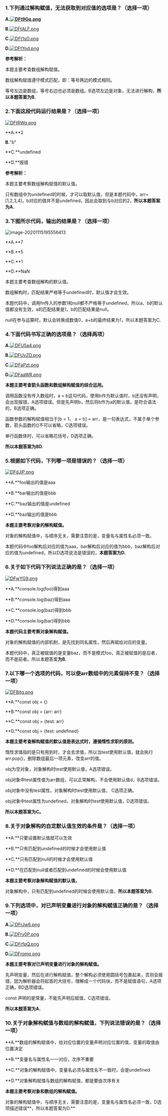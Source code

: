 ### 1.下列通过解构赋值，无法获取到对应值的选项是？（选择一项）

**A.[![DFt9Gq.png](https://s3.ax1x.com/2020/11/15/DFt9Gq.png)](https://imgchr.com/i/DFt9Gq)**

**B.**[![DFtALF.png](https://s3.ax1x.com/2020/11/15/DFtALF.png)](https://imgchr.com/i/DFtALF)

**C.**[![DFt1sO.png](https://s3.ax1x.com/2020/11/15/DFt1sO.png)](https://imgchr.com/i/DFt1sO)

**D.**[![DFtYod.png](https://s3.ax1x.com/2020/11/15/DFtYod.png)](https://imgchr.com/i/DFtYod)

**参考解析：**

本题主要考查数组解构赋值。

数组解构赋值遵守模式匹配，即：等号两边的模式相同。

等号左边是数组，等号右边也必须是数组。B选项左边是对象，无法进行解构，**所以本题答案为B.**



### 2.下面这段代码运行结果是？（选择一项）

[![DFtRWq.png](https://s3.ax1x.com/2020/11/15/DFtRWq.png)](https://imgchr.com/i/DFtRWq)

**A.**2

**B.**"b"

**C.**undefined

**D.**报错



**参考解析：**

本题主要考察数组解构赋值的默认值。

只有数组中为undefined的时候，才可以取默认值，但是本题代码中，arr=[1,2,3,4]，b对应的值并不是undefined，因此会取到与b对应的2，**所以本题答案为A.**





### 3.下图所示代码，输出的结果是？（选择一项）

![image-20201115195556413](C:\Users\Administrator\AppData\Roaming\Typora\typora-user-images\image-20201115195556413.png)

**A.**7

**B.**5

**C.**1

**D.**NaN



本题主要考查数组解构的默认值。

数组解构时，匹配结果严格等于undefined时，默认值才会生效。

本题代码中，调用fn传入的参数1和null都不严格等于undefined，所以a、b的默认值都没有生效，a的匹配结果是1，b的匹配结果是null。

null在参与运算时，默认会转换成数值0，a+b的最终结果为1，所以本题答案为C.



### 4.下面代码书写正确的选项是？（选择两项）

**A.**[![DFU5a4.png](https://s3.ax1x.com/2020/11/15/DFU5a4.png)](https://imgchr.com/i/DFU5a4)

**B.**[![DFUvZD.png](https://s3.ax1x.com/2020/11/15/DFUvZD.png)](https://imgchr.com/i/DFUvZD)

**C.**[![DFaPzt.png](https://s3.ax1x.com/2020/11/15/DFaPzt.png)](https://imgchr.com/i/DFaPzt)

**D.**[![DFaaWR.png](https://s3.ax1x.com/2020/11/15/DFaaWR.png)](https://imgchr.com/i/DFaaWR)





**本题主要考查箭头函数和数组解构赋值的综合运用。**

调用函数没有传入数组时，a = b这句代码，使用b作为默认值时，b还没有声明，会出现报错，A选项错误。但是先声明b，然后将b作为a的默认值，是符合语法的，B选项正确。

函数参数的解构赋值相当于[b = 1， a = b] = arr，是一句表达式，不属于单个参数，箭头函数的()不可以省略，C选项错误。

单行函数体时，可以省略花括号，D选项正确。

**所以本题答案为BD.**



### 5.根据如下代码，下列哪一项是错误的？（选择一项）

[![DFdJjP.png](https://s3.ax1x.com/2020/11/15/DFdJjP.png)](https://imgchr.com/i/DFdJjP)

**A.**foo输出的值是aaa

**B.**bar输出的值是bbb

**C.**baz输出的值是undefined

**D.**baz输出的值是bbb





**本题主要考察对象的解构赋值。**

对象的解构赋值中，与顺序无关，需要注意的是，变量名与属性名必须一致。

本题代码中foo解构后对应的值为aaa，bar解构后对应的值为bbb，baz解构后对应的值为undefined，所以D选项说法是错误的，**本题答案为D.**





### 6.关于如下代码下列说法正确的是？（选择一项）

[![DFwYG9.png](https://s3.ax1x.com/2020/11/15/DFwYG9.png)](https://imgchr.com/i/DFwYG9)

**A.**console.log(foo)得到aaa

**B.**console.log(baz)得到aaa

**C.**console.log(baz)得到bbb

**D.**console.log(bar)得到bbb

**本题代码主要考察对象解构赋值。**

对象的解构赋值的内部机制，是先找到同名属性，然后再赋给对应的变量。

本题代码中，真正被赋值的是变量baz，而不是模式foo，真正被赋值的是后者，而不是前者。所以本题答案**为B.**



### 7.以下哪一个选项的代码，可以使arr数组中的元素保持不变？（选择一项）

[![DFBitg.png](https://s3.ax1x.com/2020/11/15/DFBitg.png)](https://imgchr.com/i/DFBitg)

**A.**const obj = {}

**B.**const obj = {arr: arr} 

**C.**const obj = {test: arr}

**D.**const obj = {test: undefined}



 **本题主要考查解构赋值的默认值是表达式时，遵循惰性求职的原则。**

惰性求值指的是只有用到时，才会去求值，所以当test使用默认值，就会执行arr.pop()，删除数组最后一项元素，改变arr的值。

obj为空对象，对象解构时test使用默认值，A选项错误。

obj对象中test属性值为arr数组，可以正常解构，不会使用默认值d，B选项错误。

obj对象中没有test属性，对象解构时test使用默认值， C选项正确。

obj对象中test属性为undefined，对象解构时test使用默认值，D选项错误。

**所以本题答案为C。**



### 8.关于对象解构的自定默认值生效的条件是？（选择一项）

**A.**只要设置默认值就可以生效

**B.**只有匹配到undefined的时候才会使用默认值

**C.**只有匹配到null的时候才会使用默认值

**D.**在匹配到null或者匹配到undefined的时候会使用默认值



**本题主要考察对象解构赋值的默认值，**

对象解构中，只有匹配到undefined的时候会使用默认值，**所以本题答案为B.**





### 9.下列选项中，对已声明变量进行对象的解构赋值正确的是？（选择一项）

**A.**[![DFrJw6.png](https://s3.ax1x.com/2020/11/15/DFrJw6.png)](https://imgchr.com/i/DFrJw6)

**B.**[![DFry0P.png](https://s3.ax1x.com/2020/11/15/DFry0P.png)](https://imgchr.com/i/DFry0P)

**C.**[![DFrfpQ.png](https://s3.ax1x.com/2020/11/15/DFrfpQ.png)](https://imgchr.com/i/DFrfpQ)

**D.**[![DFromq.png](https://s3.ax1x.com/2020/11/15/DFromq.png)](https://imgchr.com/i/DFromq)





**本题主要考察对已声明变量进行对象的解构赋值。**

先声明变量，然后在进行解构赋值，整个解构必须使用圆括号包裹起来，否则会报错，因为解析器会将起首的大括号，理解成一个代码块，而不是赋值语句，A选项正确，BD选项错误。

const 声明的是常量，不能先声明后赋值，C选项错误。

**所以本题答案为A.**





### 10.关于对象解构赋值与数组的解构赋值，下列说法错误的是？（选择一项）

**A.**数组的解构赋值中，给对应位置的变量声明对应位置的值，变量的取值由位置决定

**B.**变量名与属性名一一对应，次序不重要

**C.**对象的解构赋值中，变量名必须与属性名不一致时，会是undefined

**D.**对象解构赋值与数组的解构赋值，都是要由次序有关



**本题主要考察对象和数组的解构赋值。**

对象的解构赋值中，与顺序无关，需要注意的是，变量名与属性名必须一致，D选项描述错误**，所以本题答案为D.**